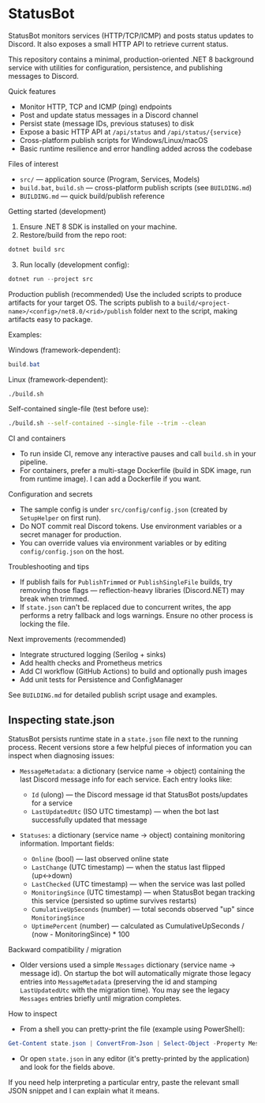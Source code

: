 # StatusBot

StatusBot monitors services (HTTP/TCP/ICMP) and posts status updates to Discord. It also exposes a small HTTP API to retrieve current status.

This repository contains a minimal, production-oriented .NET 8 background service with utilities for configuration, persistence, and publishing messages to Discord.

Quick features
- Monitor HTTP, TCP and ICMP (ping) endpoints
- Post and update status messages in a Discord channel
- Persist state (message IDs, previous statuses) to disk
- Expose a basic HTTP API at `/api/status` and `/api/status/{service}`
- Cross-platform publish scripts for Windows/Linux/macOS
- Basic runtime resilience and error handling added across the codebase

Files of interest
- `src/` — application source (Program, Services, Models)
- `build.bat`, `build.sh` — cross-platform publish scripts (see `BUILDING.md`)
- `BUILDING.md` — quick build/publish reference

Getting started (development)
1. Ensure .NET 8 SDK is installed on your machine.
2. Restore/build from the repo root:

```powershell
dotnet build src
```

3. Run locally (development config):

```powershell
dotnet run --project src
```

Production publish (recommended)
Use the included scripts to produce artifacts for your target OS. The scripts publish to a `build/<project-name>/<config>/net8.0/<rid>/publish` folder next to the script, making artifacts easy to package.

Examples:

Windows (framework-dependent):

```powershell
build.bat
```

Linux (framework-dependent):

```bash
./build.sh
```

Self-contained single-file (test before use):

```bash
./build.sh --self-contained --single-file --trim --clean
```

CI and containers
- To run inside CI, remove any interactive pauses and call `build.sh` in your pipeline.
- For containers, prefer a multi-stage Dockerfile (build in SDK image, run from runtime image). I can add a Dockerfile if you want.

Configuration and secrets
- The sample config is under `src/config/config.json` (created by `SetupHelper` on first run).
- Do NOT commit real Discord tokens. Use environment variables or a secret manager for production.
- You can override values via environment variables or by editing `config/config.json` on the host.

Troubleshooting and tips
- If publish fails for `PublishTrimmed` or `PublishSingleFile` builds, try removing those flags — reflection-heavy libraries (Discord.NET) may break when trimmed.
- If `state.json` can't be replaced due to concurrent writes, the app performs a retry fallback and logs warnings. Ensure no other process is locking the file.

Next improvements (recommended)
- Integrate structured logging (Serilog + sinks)
- Add health checks and Prometheus metrics
- Add CI workflow (GitHub Actions) to build and optionally push images
- Add unit tests for Persistence and ConfigManager

See `BUILDING.md` for detailed publish script usage and examples.

Inspecting state.json
---------------------

StatusBot persists runtime state in a `state.json` file next to the running process. Recent versions store a few helpful pieces of information you can inspect when diagnosing issues:

- `MessageMetadata`: a dictionary (service name -> object) containing the last Discord message info for each service. Each entry looks like:
	- `Id` (ulong) — the Discord message id that StatusBot posts/updates for a service
	- `LastUpdatedUtc` (ISO UTC timestamp) — when the bot last successfully updated that message

- `Statuses`: a dictionary (service name -> object) containing monitoring information. Important fields:
	- `Online` (bool) — last observed online state
	- `LastChange` (UTC timestamp) — when the status last flipped (up↔down)
	- `LastChecked` (UTC timestamp) — when the service was last polled
	- `MonitoringSince` (UTC timestamp) — when StatusBot began tracking this service (persisted so uptime survives restarts)
	- `CumulativeUpSeconds` (number) — total seconds observed "up" since `MonitoringSince`
	- `UptimePercent` (number) — calculated as CumulativeUpSeconds / (now - MonitoringSince) * 100

Backward compatibility / migration
- Older versions used a simple `Messages` dictionary (service name -> message id). On startup the bot will automatically migrate those legacy entries into `MessageMetadata` (preserving the id and stamping `LastUpdatedUtc` with the migration time). You may see the legacy `Messages` entries briefly until migration completes.

How to inspect
- From a shell you can pretty-print the file (example using PowerShell):

```powershell
Get-Content state.json | ConvertFrom-Json | Select-Object -Property MessageMetadata, Statuses | ConvertTo-Json -Depth 5
```

- Or open `state.json` in any editor (it's pretty-printed by the application) and look for the fields above.

If you need help interpreting a particular entry, paste the relevant small JSON snippet and I can explain what it means.